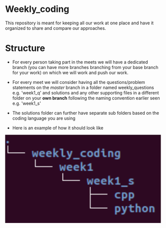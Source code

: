 # Weekly_coding

This repository is meant for keeping all our work at one place and have it organized to share and compare our approaches.

# Structure

* For every person taking part in the meets we will have a dedicated branch (you can have more branches branching from your base branch for your work) on which we will work and push our work.

* For every meet we will consider having all the questions/problem statements on the *master* branch in a folder named weekly_questions e.g. 'week1_q' and solutions and any other supporting files in a different folder on your **own branch** following the naming convention earlier seen e.g. 'week1_s'

* The solutions folder can further have separate sub folders based on the coding language you are using

* Here is an example of how it should look like

![tree directory](./assets/imgs/tree.png)

